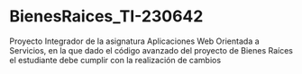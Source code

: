 # BienesRaices_TI-230642

Proyecto Integrador de la asignatura Aplicaciones Web Orientada a Servicios,  en la que dado el código avanzado del proyecto de Bienes Raíces  el estudiante debe cumplir con la realización de cambios
